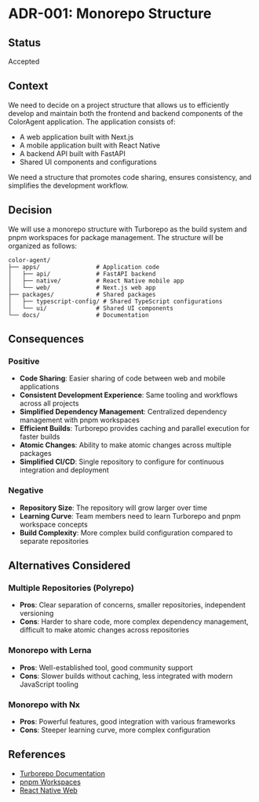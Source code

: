 # ADR-001: Monorepo Structure

## Status

Accepted

## Context

We need to decide on a project structure that allows us to efficiently develop and maintain both the frontend and backend components of the ColorAgent application. The application consists of:

- A web application built with Next.js
- A mobile application built with React Native
- A backend API built with FastAPI
- Shared UI components and configurations

We need a structure that promotes code sharing, ensures consistency, and simplifies the development workflow.

## Decision

We will use a monorepo structure with Turborepo as the build system and pnpm workspaces for package management. The structure will be organized as follows:

```
color-agent/
├── apps/                # Application code
│   ├── api/             # FastAPI backend
│   ├── native/          # React Native mobile app
│   └── web/             # Next.js web app
├── packages/            # Shared packages
│   ├── typescript-config/ # Shared TypeScript configurations
│   └── ui/              # Shared UI components
└── docs/                # Documentation
```

## Consequences

### Positive

- **Code Sharing**: Easier sharing of code between web and mobile applications
- **Consistent Development Experience**: Same tooling and workflows across all projects
- **Simplified Dependency Management**: Centralized dependency management with pnpm workspaces
- **Efficient Builds**: Turborepo provides caching and parallel execution for faster builds
- **Atomic Changes**: Ability to make atomic changes across multiple packages
- **Simplified CI/CD**: Single repository to configure for continuous integration and deployment

### Negative

- **Repository Size**: The repository will grow larger over time
- **Learning Curve**: Team members need to learn Turborepo and pnpm workspace concepts
- **Build Complexity**: More complex build configuration compared to separate repositories

## Alternatives Considered

### Multiple Repositories (Polyrepo)

- **Pros**: Clear separation of concerns, smaller repositories, independent versioning
- **Cons**: Harder to share code, more complex dependency management, difficult to make atomic changes across repositories

### Monorepo with Lerna

- **Pros**: Well-established tool, good community support
- **Cons**: Slower builds without caching, less integrated with modern JavaScript tooling

### Monorepo with Nx

- **Pros**: Powerful features, good integration with various frameworks
- **Cons**: Steeper learning curve, more complex configuration

## References

- [Turborepo Documentation](https://turbo.build/repo/docs)
- [pnpm Workspaces](https://pnpm.io/workspaces)
- [React Native Web](https://necolas.github.io/react-native-web/)
